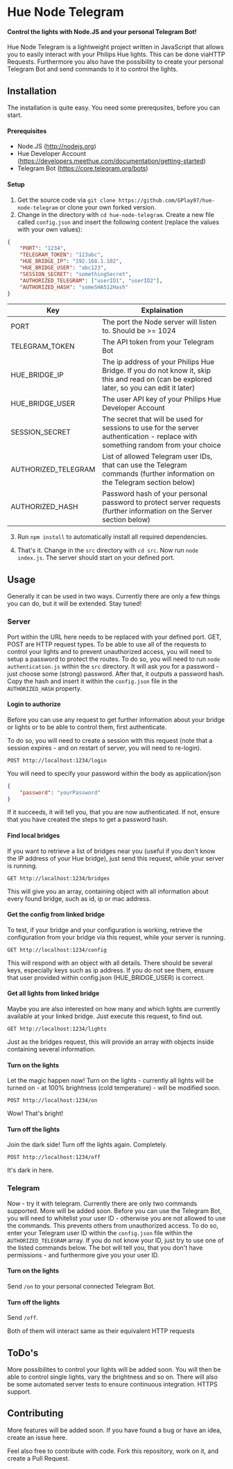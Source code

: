 # Hue Node Telegram
#### Control the lights with Node.JS and your personal Telegram Bot!


Hue Node Telegram is a lightweight project written in JavaScript that allows you to easily interact with your Philips Hue lights.
This can be done viaHTTP Requests. 
Furthermore you also have the possibility to create your personal Telegram Bot and send commands to it to control the lights.

## Installation
The installation is quite easy. You need some prerequsites, before you can start.

#### Prerequisites
- Node.JS (http://nodejs.org)
- Hue Developer Account (https://developers.meethue.com/documentation/getting-started)
- Telegram Bot (https://core.telegram.org/bots)

#### Setup
1. Get the source code via `git clone https://github.com/GPlay97/hue-node-telegram` or clone your own forked version.
2. Change in the directory with `cd hue-node-telegram`. Create a new file called `config.json` and insert the following content (replace the values with your own values):
```JSON
{
    "PORT": "1234",
    "TELEGRAM_TOKEN": "123abc",
    "HUE_BRIDGE_IP": "192.168.1.102",
    "HUE_BRIDGE_USER": "abc123",
    "SESSION_SECRET": "somethingSecret",
    "AUTHORIZED_TELEGRAM": ["userID1", "userID2"],
    "AUTHORIZED_HASH": "someSHA512Hash"
}
```

Key | Explaination
--- | ---
PORT | The port the Node server will listen to. Should be >= 1024
TELEGRAM_TOKEN | The API token from your Telegram Bot
HUE_BRIDGE_IP | The ip address of your Philips Hue Bridge. If you do not know it, skip this and read on (can be explored later, so you can edit it later)
HUE_BRIDGE_USER | The user API key of your Philips Hue Developer Account
SESSION_SECRET | The secret that will be used for sessions to use for the server authentication - replace with something random from your choice
AUTHORIZED_TELEGRAM | List of allowed Telegram user IDs, that can use the Telegram commands (further information on the Telegram section below)
AUTHORIZED_HASH | Password hash of your personal password to protect server requests (further information on the Server section below)

3. Run `npm install` to automatically install all required dependencies.

4. That's it. Change in the `src` directory with `cd src`. Now run `node index.js`. The server should start on your defined port.

## Usage
Generally it can be used in two ways. Currently there are only a few things you can do, but it will be extended. Stay tuned!

### Server
Port within the URL here needs to be replaced with your defined port. GET, POST are HTTP request types.
To be able to use all of the requests to control your lights and to prevent unauthorized access, you will need to setup a password to protect the routes.
To do so, you will need to run `node authentication.js` within the `src` directory.
It will ask you for a password - just choose some (strong) password. After that, it outputs a password hash. 
Copy the hash and insert it within the `config.json` file in the `AUTHORIZED_HASH` property.

#### Login to authorize
Before you can use any request to get further information about your bridge or lights or to be able to control them, first authenticate.

To do so, you will need to create a session with this request (note that a session expires - and on restart of server, you will need to re-login).

`POST http://localhost:1234/login`

You will need to specify your password within the body as application/json
```JSON
{
    "password": "yourPassword"
}
```


If it succeeds, it will tell you, that you are now authenticated. If not, ensure that you have created the steps to get a password hash.

#### Find local bridges
If you want to retrieve a list of bridges near you (useful if you don't know the IP address of your Hue bridge), just send this request, while your server is running.

`GET http://localhost:1234/bridges`

This will give you an array, containing object with all information about every found bridge, such as id, ip or mac address.

#### Get the config from linked bridge
To test, if your bridge and your configuration is working, retrieve the configuration from your bridge via this request, while your server is running.

`GET http://localhost:1234/config`

This will respond with an object with all details. There should be several keys, especially keys such as ip address. If you do not see them, ensure that user provided within config.json (HUE_BRIDGE_USER) is correct.

#### Get all lights from linked bridge
Maybe you are also interested on how many and which lights are currently available at your linked bridge.
Just execute this request, to find out.

`GET http://localhost:1234/lights`

Just as the bridges request, this will provide an array with objects inside containing several information.

#### Turn on the lights
Let the magic happen now!
Turn on the lights - currently all lights will be turned on - at 100% brightness (cold temperature) - will be modified soon.

`POST http://localhost:1234/on`

Wow! That's bright!

#### Turn off the lights
Join the dark side!
Turn off the lights again. Completely.

`POST http://localhost:1234/off`

It's dark in here.

### Telegram
Now - try it with telegram.
Currently there are only two commands supported. More will be added soon.
Before you can use the Telegram Bot, you will need to whitelist your user ID - otherwise you are not allowed to use the commands.
This prevents others from unauthorized access.
To do so, enter your Telegram user ID within the `config.json` file within the `AUTHORIZED_TELEGRAM` array.
If you do not know your ID, just try to use one of the listed commands below. 
The bot will tell you, that you don't have permissions - and furthermore give you your user ID.

#### Turn on the lights
Send `/on` to your personal connected Telegram Bot.

#### Turn off the lights
Send `/off`.

Both of them will interact same as their equivalent HTTP requests


## ToDo's
More possibilites to control your lights will be added soon.
You will then be able to control single lights, vary the brightness and so on.
There will also be some automated server tests to ensure continuous integration.
HTTPS support.

## Contributing
More features will be added soon.
If you have found a bug or have an idea, create an issue here.

Feel also free to contribute with code.
Fork this repository, work on it, and create a Pull Request.
